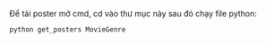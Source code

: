 Để tải poster mở cmd, cd vào thư mục này sau đó chạy file python:

``python get_posters MovieGenre``
